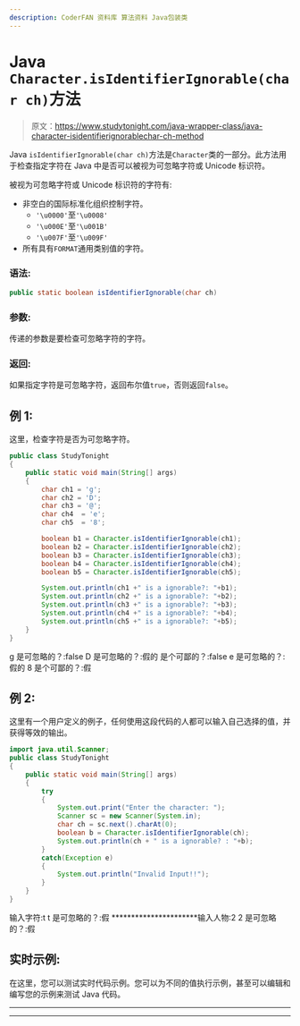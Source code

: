 ```yaml
---
description: CoderFAN 资料库 算法资料 Java包装类
---
```


# Java `Character.isIdentifierIgnorable(char ch)`方法

> 原文：<https://www.studytonight.com/java-wrapper-class/java-character-isidentifierignorablechar-ch-method>

Java `isIdentifierIgnorable(char ch)`方法是`Character`类的一部分。此方法用于检查指定字符在 Java 中是否可以被视为可忽略字符或 Unicode 标识符。

被视为可忽略字符或 Unicode 标识符的字符有:

*   非空白的国际标准化组织控制字符。
    *   `'\u0000'`至`'\u0008'`
    *   `'\u000E'`至`'\u001B'`
    *   `'\u007F'`至`'\u009F'`
*   所有具有`FORMAT`通用类别值的字符。

### 语法:

```java
public static boolean isIdentifierIgnorable(char ch) 
```

### 参数:

传递的参数是要检查可忽略字符的字符。

### 返回:

如果指定字符是可忽略字符，返回布尔值`true`，否则返回`false`。

## 例 1:

这里，检查字符是否为可忽略字符。

```java
public class StudyTonight
{  
	public static void main(String[] args)
	{  
		char ch1 = 'g';  
		char ch2 = 'D';  
		char ch3 = '@';  
		char ch4  = 'e';   
		char ch5  = '8';  

		boolean b1 = Character.isIdentifierIgnorable(ch1);  
		boolean b2 = Character.isIdentifierIgnorable(ch2);  
		boolean b3 = Character.isIdentifierIgnorable(ch3);  
		boolean b4 = Character.isIdentifierIgnorable(ch4);  
		boolean b5 = Character.isIdentifierIgnorable(ch5);  

		System.out.println(ch1 +" is a ignorable?: "+b1);  
		System.out.println(ch2 +" is a ignorable?: "+b2);  
		System.out.println(ch3 +" is a ignorable?: "+b3);  
		System.out.println(ch4 +" is a ignorable?: "+b4);  
		System.out.println(ch5 +" is a ignorable?: "+b5);  
	}  
} 
```

g 是可忽略的？:false
D 是可忽略的？:假的
是个可鄙的？:false
e 是可忽略的？:假的
8 是个可鄙的？:假

## 例 2:

这里有一个用户定义的例子，任何使用这段代码的人都可以输入自己选择的值，并获得等效的输出。

```java
import java.util.Scanner; 
public class StudyTonight
{ 
	public static void main(String[] args)
	{  
		try
		{
			System.out.print("Enter the character: ");  
			Scanner sc = new Scanner(System.in);         
			char ch = sc.next().charAt(0);  
			boolean b = Character.isIdentifierIgnorable(ch);
			System.out.println(ch + " is a ignorable? : "+b);
		}
		catch(Exception e)
		{
			System.out.println("Invalid Input!!");
		}
	}  
} 
```

输入字符:t
t 是可忽略的？:假
**********************输入人物:2
2 是可忽略的？:假

## 实时示例:

在这里，您可以测试实时代码示例。您可以为不同的值执行示例，甚至可以编辑和编写您的示例来测试 Java 代码。

* * *

* * *